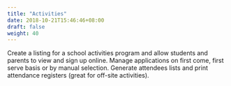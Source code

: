 ```yaml
---
title: "Activities"
date: 2018-10-21T15:46:46+08:00
draft: false
weight: 40
---
```


Create a listing for a school activities program and allow students and parents to view and sign up online. Manage applications on first come, first serve basis or by manual selection. Generate attendees lists and print attendance registers (great for off-site activities).
